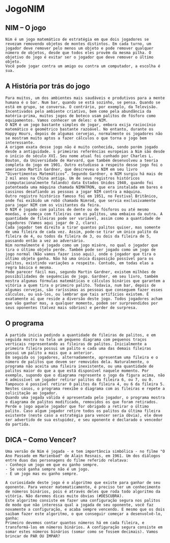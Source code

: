# JogoNIM

## NIM – O jogo
	Nim é um jogo matemático de estratégia em que dois jogadores se revezam removendo objetos de montes distintos. Em cada turno, um jogador deve remover pelo menos um objeto e pode remover qualquer número de objetos, desde que todos eles provêm da mesma pilha. O objetivo do jogo é evitar ser o jogador que deve remover o último objeto.
	Você pode jogar contra um amigo ou contra um computador, a escolha é sua.

## A História por trás do jogo
	Para muitos, um dos ambientes mais saudáveis e produtivos para a mente humana é o bar. Num bar, quando se está sozinho, se pensa. Quando se está em grupo, se conversa. O contrário, por exemplo, da Televisão.
	Incentivados pelo ambiente criativo, bem como pela abundância da matéria-prima, muitos jogos de boteco usam palitos de fósforo como equipamentos. Vamos conhecer um deles: o NIM.
	O NIM é um jogo bastante simples de jogar, embora exija raciocínio matemático e geométrico bastante razoável. No entanto, durante os Happy Hours, depois de algumas cervejas, normalmente os jogadores não se mostram muito aptos a fazer cálculos o que torna o jogo bem interessante.
	A origem exata desse jogo não é muito conhecida, sendo porém jogado desde a antiguidade. s primeiras referências europeias a Nim são desde o início do século XVI. Seu nome atual foi cunhado por Charles L. Bouton, da Universidade de Harvard, que também desenvolveu a teoria completa do jogo em 1901. Outro estudioso a respeito desse jogo foi o americano Martin Gardner, que descreveu o NIM em seu livro “Divertimentos Matemáticos”. Segundo Gardner, o NIM surgiu há mais de 2 mil anos na China antiga. Um de seus registros históricos (computacionalmente falando) data Estados Unidos 1940, quando foi patenteada uma máquina chamada NIMATRON, que era instalada em bares e cassinos desafiando as pessoas a jogar NIM contra a máquina.
	Outro registro histórico famoso foi em 1951, no Festival Britânico, onde foi exibido um robô chamado Nimrod, que servia exclusivamente para jogar NIM com os visitantes da feira.
	O NIM é jogado com palitos de dente ou de fósforos ou até mesmo moedas, e começa com fileiras com os palitos, uma embaixo da outra. A quantidade de fileiras pode ser variável, assim como a quantidade de jogadores (Vamos aqui jogar de 2, claro).
	Cada jogador tem direito a tirar quantos palitos quiser, mas somente de uma fileira de cada vez. Assim, pode-se tirar um único palito da fileira de 4, ou todos da fileira de 3, ou dois da fileira de 5, passando então a vez ao adversário.
	Nim normalmente é jogado como um jogo misère, no qual o jogador que tira o último objeto perde. Também pode ser jogado como um jogo de jogo normal (Não vamos fazer isso aqui), onde o jogador que tira o último objeto ganha. Não há uma única disposição possível para os palitos, existindo variações a respeito. Contudo, em todas elas a regra básica é mesma.
	Pode parecer fácil mas, segundo Martin Gardner, existem milhões de possibilidades de sequências de jogo. Gardner, em seu livro, também mostra algumas fórmulas matemáticas e cálculos binários que garantem a vitória a quem tira o primeiro palito. Todavia, num bar, depois de algumas cervejas, são raríssimas as pessoas que conseguem fazer esses cálculos, ou usá-los, ou lembrar que tais artifícios existem. É exatamente aí que reside a diversão deste jogo. Todos jogadores acham que vão ganhar mas, a qualquer momento, podem ser surpreendidos por seus oponentes (talvez mais sóbrios) e perder de surpresa.

## O programa
	A partida inicia pedindo a quantidade de fileiras de palitos, e em seguida mostra na tela um pequeno diagrama com pequenos traços verticais representando as fileiras de palitos. Inicialmente a primeira fileira possui um palito e cada uma das demais fileiras possui um palito a mais que a anterior. 
	Em seguida os jogadores, alternadamente, apresentam uma fileira e o número de palitos que devem ser removidos dela. Naturalmente, o programa não aceita uma fileira inexistente, ou uma quantidade de palitos maior do que a que está disponível naquele momento. Por exemplo, supondo que o diagrama represente o jogo da figura acima, não é admissível um jogador retirar palitos da fileira 6, ou 7, ou 0. Tampouco é possível retirar 0 palitos da fileira 4, ou 6 da fileira 5. Nestes casos, o programa reexibe o diagrama com as fileiras e repete a solicitação ao jogador.
	Quando uma jogada válida é apresentada pelo jogador, o programa mostra o diagrama de palitos modificado, removidos os que foram retirados.
	Perde o jogo aquele jogador que for obrigado a retirar o último palito. Caso algum jogador retire todos os palitos da última fileira existente (neste caso a estratégia para vencer seria óbvia), ele deve ser advertido de sua estupidez, e seu oponente é declarado o vencedor da partida.

## DICA – Como Vencer?
	Uma versão de Nim é jogada - e tem importância simbólica - no filme "O Ano Passado em Marienbad" de Alain Resnais, em 1961. Um dos diálogos entre duas das personagens do filme referido relatava:
	- Conheço um jogo em que eu ganho sempre.
	- Se você ganha sempre não é um jogo.
	- É um jogo mas eu ganho sempre.
	
	A curiosidade deste jogo é o algoritmo que existe para ganhar de seu oponente. Para vencer matematicamente, é preciso ter um conhecimento de números binários, pois é através deles que roda todo algoritmo da vitória. Não daremos dicas muito óbvias (#DESCUBRA).
	Este algoritmo consiste em fazer uma configuração segura nos palitos de modo que não interessa qual a jogada de seu oponente, você faz novamente a configuração, e acaba sempre vencendo. E mesmo que os dois saibam fazer este algoritmo, o que conseguir começar a desenvolvê-lo, ganha:
	Primeiro devemos contar quantos números há em cada fileira, e transformá-los em números binários. A configuração segura consiste em somar estes números binários (somar como se fossem decimais). Vamos brincar de PAR OU IMPAR?
